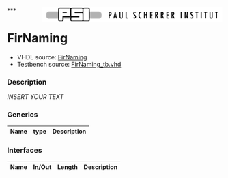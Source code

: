 <img align="right" src="../../doc/psi_logo.png">
***

# FirNaming

 - VHDL source: [FirNaming](../hdl/FirNaming.txt)
 - Testbench source: [FirNaming_tb.vhd](../testbench/FirNaming_tb/FirNaming_tb.vhd)

### Description
*INSERT YOUR TEXT*

### Generics
| Name   | type   | Description   |
|--------|--------|---------------|

### Interfaces
| Name   | In/Out   | Length   | Description   |
|--------|----------|----------|---------------|
